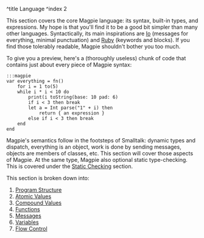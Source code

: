 ^title Language
^index 2

This section covers the core Magpie language: its syntax, built-in types, and expressions. My hope is that you'll find it to be a good bit simpler than many other languages. Syntactically, its main inspirations are [Io](http://www.iolanguage.com/) (messages for everything, minimal punctuation) and [Ruby](http://www.ruby-lang.org/en/) (keywords and blocks). If you find those tolerably readable, Magpie shouldn't bother you too much.

To give you a preview, here's a (thoroughly useless) chunk of code that contains just about every piece of Magpie syntax:

    :::magpie
    var everything = fn()
        for i = 1 to(5)
        while i * i < 10 do
            print(i toString(base: 10 pad: 6)
            if i < 3 then break
            let a = Int parse("1" + i) then
                return { an expression }
            else if i < 3 then break
        end
    end

Magpie's semantics follow in the footsteps of Smalltalk: dynamic types and dispatch, everything is an object, work is done by sending messages, objects are members of classes, etc. This section will cover those aspects of Magpie. At the same type, Magpie also optional static type-checking. This is covered under the [Static Checking](static-checking.html) section.

This section is broken down into:

1. [Program Structure](language/program-structure.html)
1. [Atomic Values](language/atomic-values.html)
1. [Compound Values](language/compound-values.html)
1. [Functions](language/functions.html)
1. [Messages](language/messages.html)
1. [Variables](language/variables.html)
1. [Flow Control](language/flow-control.html)
